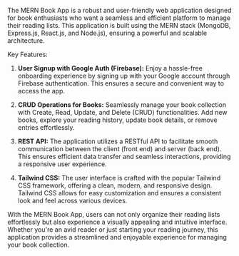 The MERN Book App is a robust and user-friendly web application designed for book enthusiasts who want a seamless and efficient platform to manage their reading lists. This application is built using the MERN stack (MongoDB, Express.js, React.js, and Node.js), ensuring a powerful and scalable architecture.

Key Features:
1. **User Signup with Google Auth (Firebase):** Enjoy a hassle-free onboarding experience by signing up with your Google account through Firebase authentication. This ensures a secure and convenient way to access the app.

2. **CRUD Operations for Books:** Seamlessly manage your book collection with Create, Read, Update, and Delete (CRUD) functionalities. Add new books, explore your reading history, update book details, or remove entries effortlessly.

3. **REST API:** The application utilizes a RESTful API to facilitate smooth communication between the client (front end) and server (back end). This ensures efficient data transfer and seamless interactions, providing a responsive user experience.

4. **Tailwind CSS:** The user interface is crafted with the popular Tailwind CSS framework, offering a clean, modern, and responsive design. Tailwind CSS allows for easy customization and ensures a consistent look and feel across various devices.

With the MERN Book App, users can not only organize their reading lists effortlessly but also experience a visually appealing and intuitive interface. Whether you're an avid reader or just starting your reading journey, this application provides a streamlined and enjoyable experience for managing your book collection.

